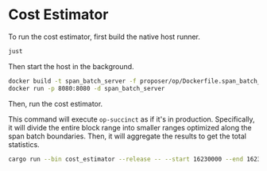 # Cost Estimator

To run the cost estimator, first build the native host runner.

```bash
just
```

Then start the host in the background.
```bash
docker build -t span_batch_server -f proposer/op/Dockerfile.span_batch_server .
docker run -p 8080:8080 -d span_batch_server
```

Then, run the cost estimator.

This command will execute `op-succinct` as if it's in production. Specifically, it will divide the entire block range
into smaller ranges optimized along the span batch boundaries. Then, it will aggregate the results to get the total
statistics.

```bash
cargo run --bin cost_estimator --release -- --start 16230000 --end 16230100
```